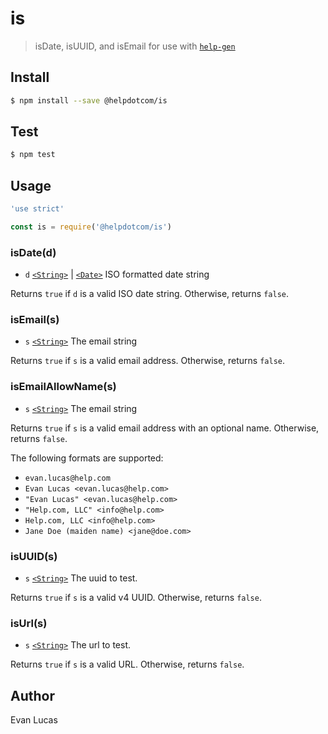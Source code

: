 # is

> isDate, isUUID, and isEmail for use with [`help-gen`][]

## Install

```bash
$ npm install --save @helpdotcom/is
```

## Test

```bash
$ npm test
```

## Usage

```js
'use strict'

const is = require('@helpdotcom/is')
```

### isDate(d)

* `d` [`<String>`][] | [`<Date>`][] ISO formatted date string

Returns `true` if `d` is a valid ISO date string. Otherwise, returns `false`.

### isEmail(s)

* `s` [`<String>`][] The email string

Returns `true` if `s` is a valid email address. Otherwise, returns `false`.

### isEmailAllowName(s)

* `s` [`<String>`][] The email string

Returns `true` if `s` is a valid email address with an optional name.
Otherwise, returns `false`.

The following formats are supported:

* `evan.lucas@help.com`
* `Evan Lucas <evan.lucas@help.com>`
* `"Evan Lucas" <evan.lucas@help.com>`
* `"Help.com, LLC" <info@help.com>`
* `Help.com, LLC <info@help.com>`
* `Jane Doe (maiden name) <jane@doe.com>`

### isUUID(s)

* `s` [`<String>`][] The uuid to test.

Returns `true` if `s` is a valid v4 UUID. Otherwise, returns `false`.

### isUrl(s)

* `s` [`<String>`][] The url to test.

Returns `true` if `s` is a valid URL. Otherwise, returns `false`.


## Author

Evan Lucas

[`<String>`]: https://mdn.io/string
[`<Date>`]: https://mdn.io/date
[`help-gen`]: https://git.help.com/common-backend/help-gen
